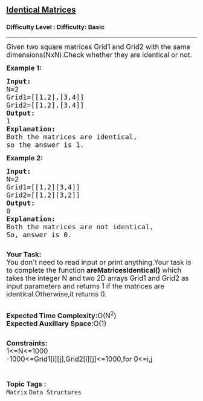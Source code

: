 <h2><a href="https://www.geeksforgeeks.org/problems/identical-matrices1042/1?page=1&category=Matrix&sortBy=difficulty">Identical Matrices</a></h2><h3>Difficulty Level : Difficulty: Basic</h3><hr><div class="problems_problem_content__Xm_eO"><p><span style="font-size:18px">Given two square matrices Grid1 and Grid2 with the same dimensions(NxN).Check whether they are identical or not.</span></p>

<p><span style="font-size:18px"><strong>Example 1:</strong></span></p>

<pre><span style="font-size:18px"><strong>Input:</strong>
N=2
Grid1=[[1,2],[3,4]]
Grid2=[[1,2],[3,4]]
<strong>Output:</strong>
1
<strong>Explanation:</strong>
Both the matrices are identical,
so the answer is 1.</span></pre>

<p><span style="font-size:18px"><strong>Example 2:</strong></span></p>

<pre><span style="font-size:18px"><strong>Input:</strong>
N=2
Grid1=[[1,2][3,4]]
Grid2=[[1,2][3,2]]
<strong>Output:</strong>
0
<strong>Explanation:</strong>
Both the matrices are not identical,
So, answer is 0.</span></pre>

<p><br>
<span style="font-size:18px"><strong>Your Task:</strong><br>
You don't need to read input or print anything.Your task is to complete the function <strong>areMatricesIdentical()</strong> which takes the integer N and two 2D arrays Grid1 and Grid2 as input parameters and returns 1 if the matrices are identical.Otherwise,it returns 0.</span></p>

<p><br>
<span style="font-size:18px"><strong>Expected Time Complexity:</strong>O(N<sup>2</sup>)<br>
<strong>Expected Auxillary Space:</strong>O(1)</span></p>

<p><br>
<span style="font-size:18px"><strong>Constraints:</strong><br>
1&lt;=N&lt;=1000<br>
-1000&lt;=Grid1[i][j],Grid2[i][j]&lt;=1000,for 0&lt;=i,j</span></p>
</div><br><p><span style=font-size:18px><strong>Topic Tags : </strong><br><code>Matrix</code>&nbsp;<code>Data Structures</code>&nbsp;